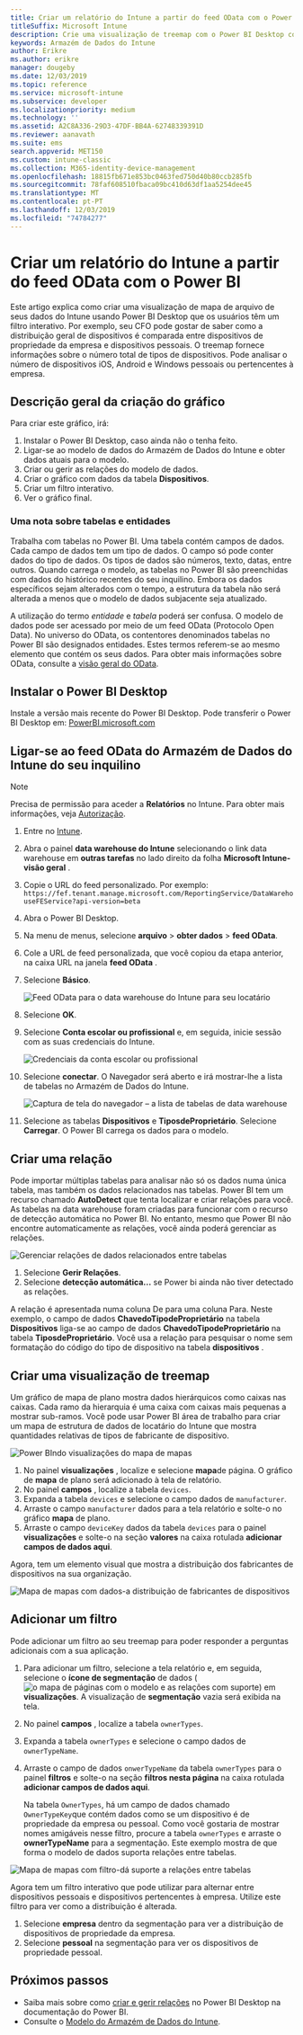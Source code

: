```yaml
---
title: Criar um relatório do Intune a partir do feed OData com o Power BI
titleSuffix: Microsoft Intune
description: Crie uma visualização de treemap com o Power BI Desktop com um filtro interativo da API do Armazém de Dados do Microsoft Intune.
keywords: Armazém de Dados do Intune
author: Erikre
ms.author: erikre
manager: dougeby
ms.date: 12/03/2019
ms.topic: reference
ms.service: microsoft-intune
ms.subservice: developer
ms.localizationpriority: medium
ms.technology: ''
ms.assetid: A2C8A336-29D3-47DF-BB4A-62748339391D
ms.reviewer: aanavath
ms.suite: ems
search.appverid: MET150
ms.custom: intune-classic
ms.collection: M365-identity-device-management
ms.openlocfilehash: 18815fb671e853bc0463fed750d40b80ccb285fb
ms.sourcegitcommit: 78faf608510fbaca09bc410d63df1aa5254dee45
ms.translationtype: MT
ms.contentlocale: pt-PT
ms.lasthandoff: 12/03/2019
ms.locfileid: "74784277"
---
```

# <a name="create-an-intune-report-from-the-odata-feed-with-power-bi"></a>Criar um relatório do Intune a partir do feed OData com o Power BI

Este artigo explica como criar uma visualização de mapa de arquivo de seus dados do Intune usando Power BI Desktop que os usuários têm um filtro interativo. Por exemplo, seu CFO pode gostar de saber como a distribuição geral de dispositivos é comparada entre dispositivos de propriedade da empresa e dispositivos pessoais. O treemap fornece informações sobre o número total de tipos de dispositivos. Pode analisar o número de dispositivos iOS, Android e Windows pessoais ou pertencentes à empresa.

## <a name="overview-of-creating-the-chart"></a>Descrição geral da criação do gráfico

Para criar este gráfico, irá:
1. Instalar o Power BI Desktop, caso ainda não o tenha feito.
2. Ligar-se ao modelo de dados do Armazém de Dados do Intune e obter dados atuais para o modelo.
3. Criar ou gerir as relações do modelo de dados.
4. Criar o gráfico com dados da tabela **Dispositivos**.
5. Criar um filtro interativo.
6. Ver o gráfico final.

### <a name="a-note-about-tables-and-entities"></a>Uma nota sobre tabelas e entidades

Trabalha com tabelas no Power BI. Uma tabela contém campos de dados. Cada campo de dados tem um tipo de dados. O campo só pode conter dados do tipo de dados. Os tipos de dados são números, texto, datas, entre outros. Quando carrega o modelo, as tabelas no Power BI são preenchidas com dados do histórico recentes do seu inquilino. Embora os dados específicos sejam alterados com o tempo, a estrutura da tabela não será alterada a menos que o modelo de dados subjacente seja atualizado.

A utilização do termo *entidade* e *tabela* poderá ser confusa. O modelo de dados pode ser acessado por meio de um feed OData (Protocolo Open Data). No universo do OData, os contentores denominados tabelas no Power BI são designados entidades. Estes termos referem-se ao mesmo elemento que contém os seus dados. Para obter mais informações sobre OData, consulte a [visão geral do OData](/odata/overview).

## <a name="install-power-bi-desktop"></a>Instalar o Power BI Desktop

Instale a versão mais recente do Power BI Desktop. Pode transferir o Power BI Desktop em: [PowerBI.microsoft.com](https://powerbi.microsoft.com/desktop)

## <a name="connect-to-the-odata-feed-for-the-intune-data-warehouse-for-your-tenant"></a>Ligar-se ao feed OData do Armazém de Dados do Intune do seu inquilino

> [!Note]  
> Precisa de permissão para aceder a **Relatórios** no Intune. Para obter mais informações, veja [Autorização](../reports-api-url.md).

1. Entre no [Intune](https://go.microsoft.com/fwlink/?linkid=2090973).
2. Abra o painel **data warehouse do Intune** selecionando o link data warehouse em **outras tarefas** no lado direito da folha **Microsoft Intune-visão geral** .
3. Copie o URL do feed personalizado. Por exemplo: `https://fef.tenant.manage.microsoft.com/ReportingService/DataWarehouseFEService?api-version=beta`
4. Abra o Power BI Desktop.
5. Na menu de menus, selecione **arquivo** > **obter dados** > **feed OData**.
6. Cole a URL de feed personalizada, que você copiou da etapa anterior, na caixa URL na janela **feed OData** .
7. Selecione **Básico**.

    ![Feed OData para o data warehouse do Intune para seu locatário](./media/reports-proc-create-with-odata/reports-create-01-odatafeed.png)

8. Selecione **OK**.
9. Selecione **Conta escolar ou profissional** e, em seguida, inicie sessão com as suas credenciais do Intune.

    ![Credenciais da conta escolar ou profissional](./media/reports-proc-create-with-odata/reports-create-02-org-account.png)

10. Selecione **conectar**. O Navegador será aberto e irá mostrar-lhe a lista de tabelas no Armazém de Dados do Intune.

    ![Captura de tela do navegador – a lista de tabelas de data warehouse](./media/reports-proc-create-with-odata/reports-create-02-loadentities.png)

11. Selecione as tabelas **Dispositivos** e **TiposdeProprietário**.  Selecione **Carregar**. O Power BI carrega os dados para o modelo.

## <a name="create-a-relationship"></a>Criar uma relação

Pode importar múltiplas tabelas para analisar não só os dados numa única tabela, mas também os dados relacionados nas tabelas. Power BI tem um recurso chamado **AutoDetect** que tenta localizar e criar relações para você. As tabelas na data warehouse foram criadas para funcionar com o recurso de detecção automática no Power BI. No entanto, mesmo que Power BI não encontre automaticamente as relações, você ainda poderá gerenciar as relações.

![Gerenciar relações de dados relacionados entre tabelas](./media/reports-proc-create-with-odata/reports-create-03-managerelationships.png)

1. Selecione **Gerir Relações**.
2. Selecione **detecção automática...** se Power bi ainda não tiver detectado as relações.

A relação é apresentada numa coluna De para uma coluna Para. Neste exemplo, o campo de dados **ChavedoTipodeProprietário** na tabela **Dispositivos** liga-se ao campo de dados **ChavedoTipodeProprietário** na tabela **TiposdeProprietário**. Você usa a relação para pesquisar o nome sem formatação do código do tipo de dispositivo na tabela **dispositivos** .

## <a name="create-a-treemap-visualization"></a>Criar uma visualização de treemap

Um gráfico de mapa de plano mostra dados hierárquicos como caixas nas caixas. Cada ramo da hierarquia é uma caixa com caixas mais pequenas a mostrar sub-ramos. Você pode usar Power BI área de trabalho para criar um mapa de estrutura de dados de locatário do Intune que mostra quantidades relativas de tipos de fabricante de dispositivo.

![Power BIndo visualizações do mapa de mapas](./media/reports-proc-create-with-odata/reports-create-03-treemap.png)

1. No painel **visualizações** , localize e selecione **mapa**de página. O gráfico de **mapa** de plano será adicionado à tela de relatório.
2. No painel **campos** , localize a tabela `devices`.
3. Expanda a tabela `devices` e selecione o campo dados de `manufacturer`.
4. Arraste o campo `manufacturer` dados para a tela relatório e solte-o no gráfico **mapa** de plano.
5. Arraste o campo `deviceKey` dados da tabela `devices` para o painel **visualizações** e solte-o na seção **valores** na caixa rotulada **adicionar campos de dados aqui**.  

Agora, tem um elemento visual que mostra a distribuição dos fabricantes de dispositivos na sua organização.

![Mapa de mapas com dados-a distribuição de fabricantes de dispositivos](./media/reports-proc-create-with-odata/reports-create-06-treemapwdata.png)

## <a name="add-a-filter"></a>Adicionar um filtro

Pode adicionar um filtro ao seu treemap para poder responder a perguntas adicionais com a sua aplicação.

1. Para adicionar um filtro, selecione a tela relatório e, em seguida, selecione o **ícone de segmentação** de dados (![o mapa de páginas com o modelo e as relações com suporte](./media/reports-proc-create-with-odata/reports-create-slicer.png)) em **visualizações**. A visualização de **segmentação** vazia será exibida na tela.
2. No painel **campos** , localize a tabela `ownerTypes`.
3. Expanda a tabela `ownerTypes` e selecione o campo dados de `ownerTypeName`.
4. Arraste o campo de dados `onwerTypeName` da tabela `ownerTypes` para o painel **filtros** e solte-o na seção **filtros nesta página** na caixa rotulada **adicionar campos de dados aqui**.  

   Na tabela `OwnerTypes`, há um campo de dados chamado `OwnerTypeKey`que contém dados como se um dispositivo é de propriedade da empresa ou pessoal. Como você gostaria de mostrar nomes amigáveis nesse filtro, procure a tabela `ownerTypes` e arraste o **ownerTypeName** para a segmentação. Este exemplo mostra de que forma o modelo de dados suporta relações entre tabelas.

![Mapa de mapas com filtro-dá suporte a relações entre tabelas](./media/reports-proc-create-with-odata/reports-create-08_ownertype.png)

Agora tem um filtro interativo que pode utilizar para alternar entre dispositivos pessoais e dispositivos pertencentes à empresa. Utilize este filtro para ver como a distribuição é alterada.

1. Selecione **empresa** dentro da segmentação para ver a distribuição de dispositivos de propriedade da empresa.
2. Selecione **pessoal** na segmentação para ver os dispositivos de propriedade pessoal.

## <a name="next-steps"></a>Próximos passos

- Saiba mais sobre como [criar e gerir relações](https://powerbi.microsoft.com/documentation/powerbi-desktop-create-and-manage-relationships/) no Power BI Desktop na documentação do Power BI.
- Consulte o [Modelo do Armazém de Dados do Intune](reports-ref-data-model.md).

